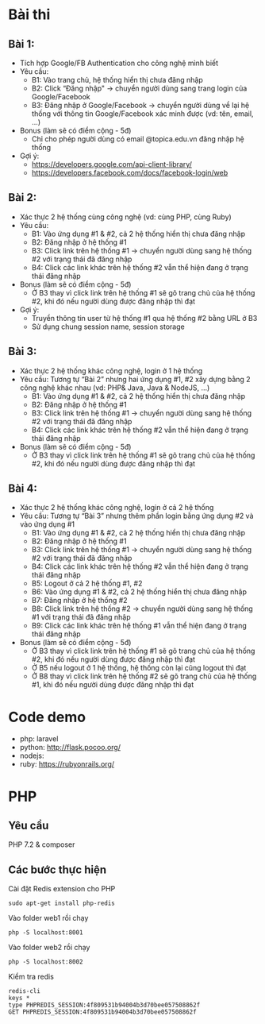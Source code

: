 # Bài thi
## Bài 1: 
- Tích hợp Google/FB Authentication cho công nghệ mình biết
- Yêu cầu: 
  + B1: Vào trang chủ, hệ thống hiển thị chưa đăng nhập
  + B2: Click “Đăng nhập" → chuyển người dùng sang trang login của Google/Facebook
  + B3: Đăng nhập ở Google/Facebook → chuyển người dùng về lại hệ thống với thông tin Google/Facebook xác minh được (vd: tên, email, …)
- Bonus (làm sẽ có điểm cộng - 5đ)
  + Chỉ cho phép người dùng có email @topica.edu.vn đăng nhập hệ thống
- Gợi ý: 
  + https://developers.google.com/api-client-library/
  + https://developers.facebook.com/docs/facebook-login/web

## Bài 2: 
- Xác thực 2 hệ thống cùng công nghệ (vd: cùng PHP, cùng Ruby)
- Yêu cầu:
  + B1: Vào ứng dụng #1 & #2, cả 2 hệ thống hiển thị chưa đăng nhập
  + B2: Đăng nhập ở hệ thống #1
  + B3: Click link trên hệ thống #1 → chuyển người dùng sang hệ thống #2 với trạng thái đã đăng nhập
  + B4: Click các link khác trên hệ thống #2 vẫn thể hiện đang ở trạng thái đăng nhập
- Bonus (làm sẽ có điểm cộng - 5đ)
  + Ở B3 thay vì click link trên hệ thống #1 sẽ gõ trang chủ của hệ thống #2, khi đó nếu người dùng được đăng nhập thì đạt
- Gợi ý:
  + Truyền thông tin user từ hệ thống #1 qua hệ thống #2 bằng URL ở B3
  + Sử dụng chung session name, session storage

## Bài 3:
- Xác thực 2 hệ thống khác công nghệ, login ở 1 hệ thống
- Yêu cầu: Tương tự “Bài 2” nhưng hai ứng dụng #1, #2 xây dựng bằng 2 công nghệ khác nhau (vd: PHP& Java, Java & NodeJS, …)
  + B1: Vào ứng dụng #1 & #2, cả 2 hệ thống hiển thị chưa đăng nhập
  + B2: Đăng nhập ở hệ thống #1
  + B3: Click link trên hệ thống #1 → chuyển người dùng sang hệ thống #2 với trạng thái đã đăng nhập
  + B4: Click các link khác trên hệ thống #2 vẫn thể hiện đang ở trạng thái đăng nhập
- Bonus (làm sẽ có điểm cộng - 5đ)
  + Ở B3 thay vì click link trên hệ thống #1 sẽ gõ trang chủ của hệ thống #2, khi đó nếu người dùng được đăng nhập thì đạt

## Bài 4:
- Xác thực 2 hệ thống khác công nghệ, login ở cả 2 hệ thống 
- Yêu cầu: Tương tự “Bài 3” nhưng thêm phần login bằng ứng dụng #2 và vào ứng dụng #1
  + B1: Vào ứng dụng #1 & #2, cả 2 hệ thống hiển thị chưa đăng nhập
  + B2: Đăng nhập ở hệ thống #1
  + B3: Click link trên hệ thống #1 → chuyển người dùng sang hệ thống #2 với trạng thái đã đăng nhập
  + B4: Click các link khác trên hệ thống #2 vẫn thể hiện đang ở trạng thái đăng nhập
  + B5: Logout ở cả 2 hệ thống #1, #2
  + B6: Vào ứng dụng #1 & #2, cả 2 hệ thống hiển thị chưa đăng nhập
  + B7: Đăng nhập ở hệ thống #2
  + B8: Click link trên hệ thống #2 → chuyển người dùng sang hệ thống #1 với trạng thái đã đăng nhập
  + B9: Click các link khác trên hệ thống #1 vẫn thể hiện đang ở trạng thái đăng nhập
- Bonus (làm sẽ có điểm cộng - 5đ)
  + Ở B3 thay vì click link trên hệ thống #1 sẽ gõ trang chủ của hệ thống #2, khi đó nếu người dùng được đăng nhập thì đạt
  + Ở B5 nếu logout ở 1 hệ thống, hệ thống còn lại cũng logout thì đạt
  + Ở B8 thay vì click link trên hệ thống #2 sẽ gõ trang chủ của hệ thống #1, khi đó nếu người dùng được đăng nhập thì đạt


# Code demo
- php: laravel
- python: http://flask.pocoo.org/
- nodejs: 
- ruby: https://rubyonrails.org/


# PHP

## Yêu cầu 
PHP 7.2 & composer

## Các bước thực hiện
Cài đặt Redis extension cho PHP 
```console
sudo apt-get install php-redis
```

Vào folder web1 rồi chạy
```console
php -S localhost:8001 
```

Vào folder web2 rồi chạy
```console
php -S localhost:8002
```

Kiểm tra redis
```console
redis-cli
keys *
type PHPREDIS_SESSION:4f809531b94004b3d70bee057508862f
GET PHPREDIS_SESSION:4f809531b94004b3d70bee057508862f
```

